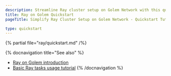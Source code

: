 ```yaml
---
description: Streamline Ray cluster setup on Golem Network with this quickstart guide.
title: Ray on Golem Quickstart
pageTitle: Simplify Ray Cluster Setup on Golem Network - Quickstart Tutorial

type: quickstart
---
```


{% partial file="ray/quickstart.md" /%}

{% docnavigation title="See also" %}

- [Ray on Golem introduction](/docs/creators/ray)
- [Basic Ray tasks usage tutorial](/docs/creators/ray/basic-ray-tasks-usage-tutorial)
{% /docnavigation %}

